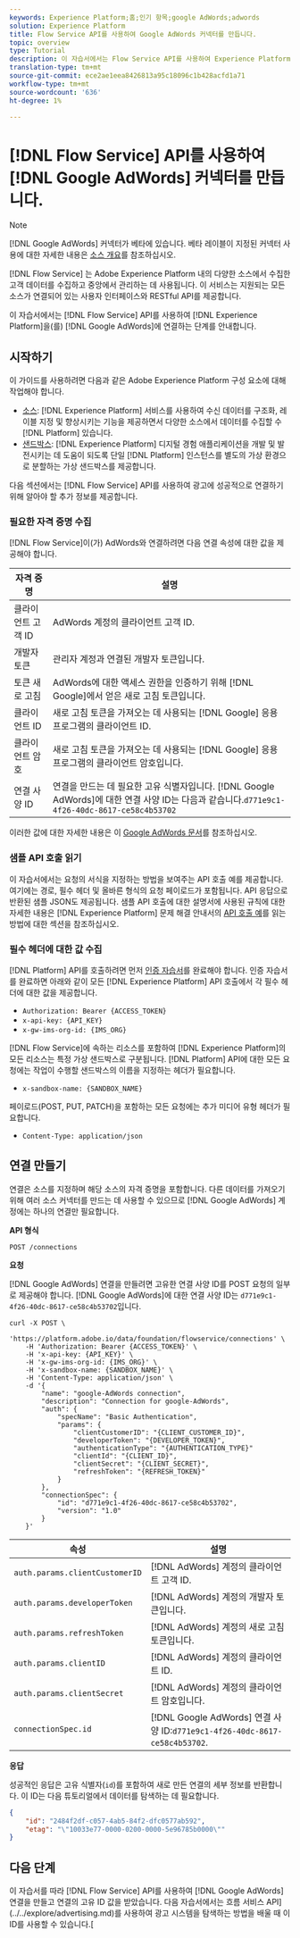 ```yaml
---
keywords: Experience Platform;홈;인기 항목;google AdWords;adwords
solution: Experience Platform
title: Flow Service API를 사용하여 Google AdWords 커넥터를 만듭니다.
topic: overview
type: Tutorial
description: 이 자습서에서는 Flow Service API를 사용하여 Experience Platform을 Google AdWords에 연결하는 단계를 안내합니다.
translation-type: tm+mt
source-git-commit: ece2ae1eea8426813a95c18096c1b428acfd1a71
workflow-type: tm+mt
source-wordcount: '636'
ht-degree: 1%

---
```



# [!DNL Flow Service] API를 사용하여 [!DNL Google AdWords] 커넥터를 만듭니다.

>[!NOTE]
>
>[!DNL Google AdWords] 커넥터가 베타에 있습니다. 베타 레이블이 지정된 커넥터 사용에 대한 자세한 내용은 [소스 개요](../../../../home.md#terms-and-conditions)를 참조하십시오.

[!DNL Flow Service] 는 Adobe Experience Platform 내의 다양한 소스에서 수집한 고객 데이터를 수집하고 중앙에서 관리하는 데 사용됩니다. 이 서비스는 지원되는 모든 소스가 연결되어 있는 사용자 인터페이스와 RESTful API를 제공합니다.

이 자습서에서는 [!DNL Flow Service] API를 사용하여 [!DNL Experience Platform]을(를) [!DNL Google AdWords]에 연결하는 단계를 안내합니다.

## 시작하기

이 가이드를 사용하려면 다음과 같은 Adobe Experience Platform 구성 요소에 대해 작업해야 합니다.

* [소스](../../../../home.md): [!DNL Experience Platform] 서비스를 사용하여 수신 데이터를 구조화, 레이블 지정 및 향상시키는 기능을 제공하면서 다양한 소스에서 데이터를 수집할 수  [!DNL Platform] 있습니다.
* [샌드박스](../../../../../sandboxes/home.md): [!DNL Experience Platform] 디지털 경험 애플리케이션을 개발 및 발전시키는 데 도움이 되도록 단일  [!DNL Platform] 인스턴스를 별도의 가상 환경으로 분할하는 가상 샌드박스를 제공합니다.

다음 섹션에서는 [!DNL Flow Service] API를 사용하여 광고에 성공적으로 연결하기 위해 알아야 할 추가 정보를 제공합니다.

### 필요한 자격 증명 수집

[!DNL Flow Service]이(가) AdWords와 연결하려면 다음 연결 속성에 대한 값을 제공해야 합니다.

| **자격 증명** | **설명** |
| -------------- | --------------- |
| 클라이언트 고객 ID | AdWords 계정의 클라이언트 고객 ID. |
| 개발자 토큰 | 관리자 계정과 연결된 개발자 토큰입니다. |
| 토큰 새로 고침 | AdWords에 대한 액세스 권한을 인증하기 위해 [!DNL Google]에서 얻은 새로 고침 토큰입니다. |
| 클라이언트 ID | 새로 고침 토큰을 가져오는 데 사용되는 [!DNL Google] 응용 프로그램의 클라이언트 ID. |
| 클라이언트 암호 | 새로 고침 토큰을 가져오는 데 사용되는 [!DNL Google] 응용 프로그램의 클라이언트 암호입니다. |
| 연결 사양 ID | 연결을 만드는 데 필요한 고유 식별자입니다. [!DNL Google AdWords]에 대한 연결 사양 ID는 다음과 같습니다.`d771e9c1-4f26-40dc-8617-ce58c4b53702` |

이러한 값에 대한 자세한 내용은 이 [Google AdWords 문서](https://developers.google.com/adwords/api/docs/guides/authentication)를 참조하십시오.

### 샘플 API 호출 읽기

이 자습서에서는 요청의 서식을 지정하는 방법을 보여주는 API 호출 예를 제공합니다. 여기에는 경로, 필수 헤더 및 올바른 형식의 요청 페이로드가 포함됩니다. API 응답으로 반환된 샘플 JSON도 제공됩니다. 샘플 API 호출에 대한 설명서에 사용된 규칙에 대한 자세한 내용은 [!DNL Experience Platform] 문제 해결 안내서의 [API 호출 예](../../../../../landing/troubleshooting.md#how-do-i-format-an-api-request)를 읽는 방법에 대한 섹션을 참조하십시오.

### 필수 헤더에 대한 값 수집

[!DNL Platform] API를 호출하려면 먼저 [인증 자습서](https://www.adobe.com/go/platform-api-authentication-en)를 완료해야 합니다. 인증 자습서를 완료하면 아래와 같이 모든 [!DNL Experience Platform] API 호출에서 각 필수 헤더에 대한 값을 제공합니다.

* `Authorization: Bearer {ACCESS_TOKEN}`
* `x-api-key: {API_KEY}`
* `x-gw-ims-org-id: {IMS_ORG}`

[!DNL Flow Service]에 속하는 리소스를 포함하여 [!DNL Experience Platform]의 모든 리소스는 특정 가상 샌드박스로 구분됩니다. [!DNL Platform] API에 대한 모든 요청에는 작업이 수행할 샌드박스의 이름을 지정하는 헤더가 필요합니다.

* `x-sandbox-name: {SANDBOX_NAME}`

페이로드(POST, PUT, PATCH)을 포함하는 모든 요청에는 추가 미디어 유형 헤더가 필요합니다.

* `Content-Type: application/json`

## 연결 만들기

연결은 소스를 지정하며 해당 소스의 자격 증명을 포함합니다. 다른 데이터를 가져오기 위해 여러 소스 커넥터를 만드는 데 사용할 수 있으므로 [!DNL Google AdWords] 계정에는 하나의 연결만 필요합니다.

**API 형식**

```https
POST /connections
```

**요청**

[!DNL Google AdWords] 연결을 만들려면 고유한 연결 사양 ID를 POST 요청의 일부로 제공해야 합니다. [!DNL Google AdWords]에 대한 연결 사양 ID는 `d771e9c1-4f26-40dc-8617-ce58c4b53702`입니다.

```shell
curl -X POST \
    'https://platform.adobe.io/data/foundation/flowservice/connections' \
    -H 'Authorization: Bearer {ACCESS_TOKEN}' \
    -H 'x-api-key: {API_KEY}' \
    -H 'x-gw-ims-org-id: {IMS_ORG}' \
    -H 'x-sandbox-name: {SANDBOX_NAME}' \
    -H 'Content-Type: application/json' \
    -d '{
        "name": "google-AdWords connection",
        "description": "Connection for google-AdWords",
        "auth": {
            "specName": "Basic Authentication",
            "params": {
                "clientCustomerID": "{CLIENT_CUSTOMER_ID}",
                "developerToken": "{DEVELOPER_TOKEN}",
                "authenticationType": "{AUTHENTICATION_TYPE}"
                "clientId": "{CLIENT_ID}",
                "clientSecret": "{CLIENT_SECRET}",
                "refreshToken": "{REFRESH_TOKEN}"
            }
        },
        "connectionSpec": {
            "id": "d771e9c1-4f26-40dc-8617-ce58c4b53702",
            "version": "1.0"
        }
    }'
```

| 속성 | 설명 |
| --------- | ----------- |
| `auth.params.clientCustomerID` | [!DNL AdWords] 계정의 클라이언트 고객 ID. |
| `auth.params.developerToken` | [!DNL AdWords] 계정의 개발자 토큰입니다. |
| `auth.params.refreshToken` | [!DNL AdWords] 계정의 새로 고침 토큰입니다. |
| `auth.params.clientID` | [!DNL AdWords] 계정의 클라이언트 ID. |
| `auth.params.clientSecret` | [!DNL AdWords] 계정의 클라이언트 암호입니다. |
| `connectionSpec.id` | [!DNL Google AdWords] 연결 사양 ID:`d771e9c1-4f26-40dc-8617-ce58c4b53702`. |

**응답**

성공적인 응답은 고유 식별자(`id`)를 포함하여 새로 만든 연결의 세부 정보를 반환합니다. 이 ID는 다음 튜토리얼에서 데이터를 탐색하는 데 필요합니다.

```json
{
    "id": "2484f2df-c057-4ab5-84f2-dfc0577ab592",
    "etag": "\"10033e77-0000-0200-0000-5e96785b0000\""
}
```

## 다음 단계

이 자습서를 따라 [!DNL Flow Service] API를 사용하여 [!DNL Google AdWords] 연결을 만들고 연결의 고유 ID 값을 받았습니다. 다음 자습서에서는 흐름 서비스 API](../../explore/advertising.md)를 사용하여 광고 시스템을 탐색하는 방법을 배울 때 이 ID를 사용할 수 있습니다.[

